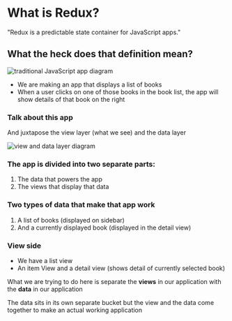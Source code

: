 # What is Redux?
"Redux is a predictable state container for JavaScript apps."

## What the heck does that definition mean?
![traditional JavaScript app diagram](https://i.imgur.com/tR84QKA.png)

* We are making an app that displays a list of books
* When a user clicks on one of those books in the book list, the app will show details of that book on the right

### Talk about this app
And juxtapose the view layer (what we see) and the data layer

![view and data layer diagram](https://i.imgur.com/eYWtWu7.png)

### The app is divided into two separate parts:

1. The data that powers the app
2. The views that display that data

### Two types of data that make that app work
1. A list of books (displayed on sidebar)
2. And a currently displayed book (displayed in the detail view)

### View side
* We have a list view
* An item View and a detail view (shows detail of currently selected book)

What we are trying to do here is separate the **views** in our application with the **data** in our application

The data sits in its own separate bucket but the view and the data come together to make an actual working application
